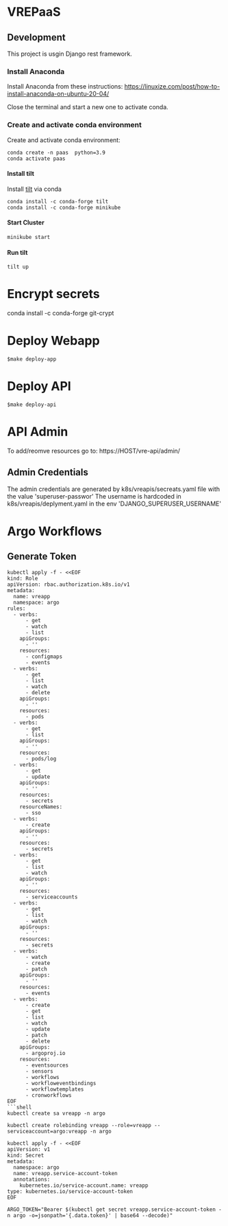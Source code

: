 # VREPaaS


## Development 
This project is usgin Django rest framework. 

### Install Anaconda

Install Anaconda from these instructions: https://linuxize.com/post/how-to-install-anaconda-on-ubuntu-20-04/

Close the terminal and start a new one to activate conda.

### Create and activate conda environment

Create and activate conda environment:
```shell
conda create -n paas  python=3.9 
conda activate paas
```

#### Install tilt
Install [tilt](https://docs.tilt.dev/install.html) via conda 

```shell
conda install -c conda-forge tilt 
conda install -c conda-forge minikube 
```

#### Start Cluster

```shell
minikube start
```

#### Run tilt

```shell
tilt up
```

# Encrypt secrets 


conda install -c conda-forge git-crypt


# Deploy Webapp
```
$make deploy-app
```


# Deploy API
```
$make deploy-api
```

# API Admin
To add/reomve resources go to: https://HOST/vre-api/admin/

## Admin Credentials
The admin credentials are generated by k8s/vreapis/secreats.yaml file with the value 'superuser-passwor'
The username is hardcoded in k8s/vreapis/deplyment.yaml in the env 'DJANGO_SUPERUSER_USERNAME'



# Argo Workflows

## Generate Token
```shell
kubectl apply -f - <<EOF
kind: Role
apiVersion: rbac.authorization.k8s.io/v1
metadata:
  name: vreapp
  namespace: argo
rules:
  - verbs:
      - get
      - watch
      - list
    apiGroups:
      - ''
    resources:
      - configmaps
      - events
  - verbs:
      - get
      - list
      - watch
      - delete
    apiGroups:
      - ''
    resources:
      - pods
  - verbs:
      - get
      - list
    apiGroups:
      - ''
    resources:
      - pods/log
  - verbs:
      - get
      - update
    apiGroups:
      - ''
    resources:
      - secrets
    resourceNames:
      - sso
  - verbs:
      - create
    apiGroups:
      - ''
    resources:
      - secrets
  - verbs:
      - get
      - list
      - watch
    apiGroups:
      - ''
    resources:
      - serviceaccounts
  - verbs:
      - get
      - list
      - watch
    apiGroups:
      - ''
    resources:
      - secrets
  - verbs:
      - watch
      - create
      - patch
    apiGroups:
      - ''
    resources:
      - events
  - verbs:
      - create
      - get
      - list
      - watch
      - update
      - patch
      - delete
    apiGroups:
      - argoproj.io
    resources:
      - eventsources
      - sensors
      - workflows
      - workfloweventbindings
      - workflowtemplates
      - cronworkflows
EOF
```shell
kubectl create sa vreapp -n argo
```
```shell
kubectl create rolebinding vreapp --role=vreapp --serviceaccount=argo:vreapp -n argo
```
```shell
kubectl apply -f - <<EOF
apiVersion: v1
kind: Secret
metadata:
  namespace: argo
  name: vreapp.service-account-token
  annotations:
    kubernetes.io/service-account.name: vreapp
type: kubernetes.io/service-account-token
EOF
```
```shell
ARGO_TOKEN="Bearer $(kubectl get secret vreapp.service-account-token -n argo -o=jsonpath='{.data.token}' | base64 --decode)"
```

